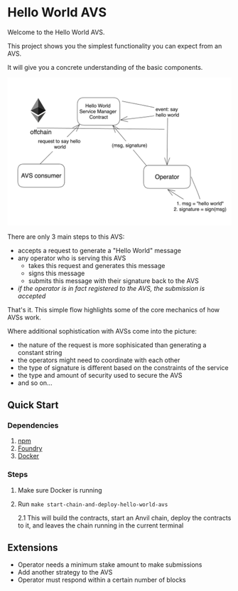 # Hello World AVS

Welcome to the Hello World AVS.

This project shows you the simplest functionality you can expect from an AVS.

It will give you a concrete understanding of the basic components.

![hello-world-png](./assets/hello-world-diagram.png)

There are only 3 main steps to this AVS:
- accepts a request to generate a "Hello World" message
- any operator who is serving this AVS
    - takes this request and generates this message
    - signs this message
    - submits this message with their signature back to the AVS
- *if the operator is in fact registered to the AVS, the submission is accepted*

That's it. This simple flow highlights some of the core mechanics of how AVSs work.

Where additional sophistication with AVSs come into the picture:
- the nature of the request is more sophisicated than generating a constant string
- the operators might need to coordinate with each other
- the type of signature is different based on the constraints of the service
- the type and amount of security used to secure the AVS
- and so on...

## Quick Start

### Dependencies 

1. [npm](https://docs.npmjs.com/downloading-and-installing-node-js-and-npm)
2. [Foundry](https://getfoundry.sh/)
3. [Docker](https://www.docker.com/get-started/)

### Steps

1. Make sure Docker is running
2. Run `make start-chain-and-deploy-hello-world-avs`
    
    2.1 This will build the contracts, start an Anvil chain, deploy the contracts to it, and leaves the chain running in the current terminal

## Extensions

- Operator needs a minimum stake amount to make submissions
- Add another strategy to the AVS
- Operator must respond within a certain number of blocks